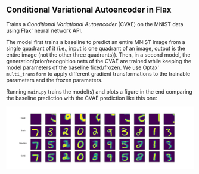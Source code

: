 ## Conditional Variational Autoencoder in Flax

Trains a *Conditional Variational Autoencoder* (CVAE) on the MNIST data using Flax' neural network API.

The model first trains a baseline to predict an entire MNIST image from a single quadrant of it (i.e., input is one quadrant of an image, output is the entire image (not the other three quadrants)).
Then, in a second model, the generation/prior/recognition nets of the CVAE are trained while keeping the model parameters of the baseline fixed/frozen.
We use Optax' `multi_transform` to apply different gradient transformations to the trainable parameters and the frozen parameters.

Running `main.py` trains the model(s) and plots a figure in the end comparing the baseline prediction with the CVAE prediction like this one:

![CVAE prediction](https://github.com/pyro-ppl/numpyro/blob/master/docs/source/_static/img/examples/cvae.png)
